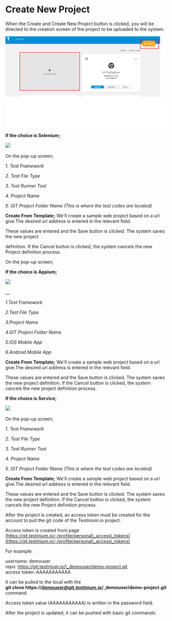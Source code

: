 # Create New Project

When the Create and Create New Project button is clicked, you will be directed to the creation screen of the project to be uploaded to the system.

![](../.gitbook/assets/ikikerecreate.png)

**If the choice is Selenium;**

![](../.gitbook/assets/create\_seleniumjava2.jpg)

On the pop-up screen;

_1. Test Framework_

_2. Test File Type_

_3. Test Runner Tool_

_4. Project Name_

_5. GIT Project Folder Name (This is where the test codes are located)_

**Create From Template;** We'll create a sample web project based on a url give.The desired url address is entered in the relevant field.

These values are entered and the Save button is clicked. The system saves the new project

definition. If the Cancel button is clicked, the system cancels the new Project definition process.

On the pop-up screen;

**If the choice is Appium;**

![](../.gitbook/assets/create\_appium.PNG)

\_\_

_1.Test Framework_

_2.Test File Type_

_3.Project Name_

_4.GIT Project Folder Name_

_5.IOS Mobile App_

_6.Android Mobile App_

**Create From Template;** We'll create a sample web project based on a url give.The desired url address is entered in the relevant field.

These values are entered and the Save button is clicked. The system saves the new project definition. If the Cancel button is clicked, the system cancels the new project definition process.

**If the choice is Service;**

![](../.gitbook/assets/create\_service.PNG)

On the pop-up screen;

_1. Test Framework_

_2. Test File Type_

_3. Test Runner Tool_

_4. Project Name_

_5. GIT Project Folder Name (This is where the test codes are located)_

**Create From Template;** We'll create a sample web project based on a url give.The desired url address is entered in the relevant field.

These values are entered and the Save button is clicked. The system saves the new project definition. If the Cancel button is clicked, the system cancels the new Project definition process.

After the project is created, an access token must be created for the account to pull the git code of the Testinium.io project.&#x20;

Access token is created from page [https://git.testinium.io/-/profile/personal\_access\_tokens](https://git.testinium.io/-/profile/personal\_access\_tokens)

For example:

username: demouser\
repo: https://git.testinium.io/\_demouser/demo-project.git \
access token: AAAAAAAAAAA

It can be pulled to the local with the \
**git clone https://demouser@git.testinium.io/\_demouser/demo-project.git** \
command.

Access token value (AAAAAAAAAAA) is written in the password field.

After the project is updated, it can be pushed with basic git commands.
